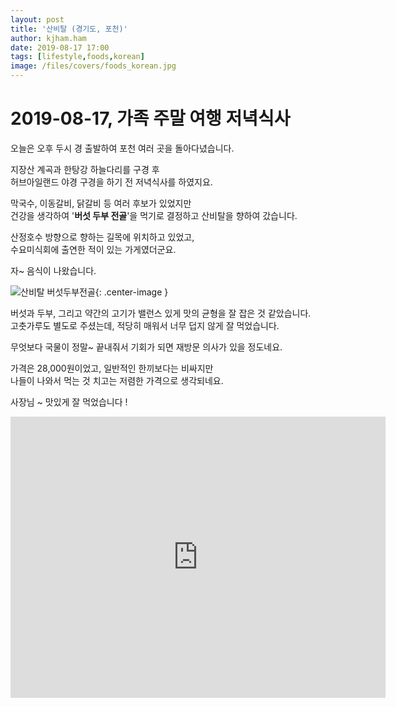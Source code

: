 ```yaml
---
layout: post
title: '산비탈 (경기도, 포천)'
author: kjham.ham
date: 2019-08-17 17:00
tags: [lifestyle,foods,korean]
image: /files/covers/foods_korean.jpg
---
```


# 2019-08-17, 가족 주말 여행 저녁식사  

오늘은 오후 두시 경 출발하여 포천 여러 곳을 돌아다녔습니다.  

지장산 계곡과 한탕강 하늘다리를 구경 후  
허브아일랜드 야경 구경을 하기 전 저녁식사를 하였지요.  

막국수, 이동갈비, 닭갈비 등 여러 후보가 있었지만  
건강을 생각하여 '**버섯 두부 전골**'을 먹기로 결정하고 산비탈을 향하여 갔습니다.  

산정호수 방향으로 향하는 길목에 위치하고 있었고,  
수요미식회에 출연한 적이 있는 가게였더군요.  

자~ 음식이 나왔습니다.  

![산비탈 버섯두부전골]({{site.url}}{{site.baseurl}}/files/lifestyle/family_travel_sanbital.jpg){: .center-image }  

버섯과 두부, 그리고 약간의 고기가 밸런스 있게 맛의 균형을 잘 잡은 것 같았습니다.  
고춧가루도 별도로 주셨는데, 적당히 매워서 너무 덥지 않게 잘 먹었습니다.  

무엇보다 국물이 정말~ 끝내줘서 기회가 되면 재방문 의사가 있을 정도네요.  

가격은 28,000원이었고, 일반적인 한끼보다는 비싸지만  
나들이 나와서 먹는 것 치고는 저렴한 가격으로 생각되네요.

사장님 ~ 맛있게 잘 먹었습니다 !  

<iframe src="https://www.google.com/maps/embed?pb=!1m18!1m12!1m3!1d3141.0018391176336!2d127.3024903513231!3d38.07033827960716!2m3!1f0!2f0!3f0!3m2!1i1024!2i768!4f13.1!3m3!1m2!1s0x3562cd51cf1727bd%3A0xe0bc96802992467c!2z7IKw67mE7YOI!5e0!3m2!1sko!2skr!4v1566056201239!5m2!1sko!2skr" width="600" height="450" frameborder="0" style="border:0" allowfullscreen></iframe>